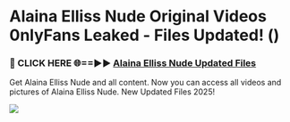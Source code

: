 # Alaina Elliss Nude Original Videos 0nlyFans Leaked - Files Updated! ()

<h3>🔴 CLICK HERE 🌐==►► <a href="https://tinyurl.com/2p9ay9w9" rel="nofollow">Alaina Elliss Nude Updated Files</a></h3>

Get Alaina Elliss Nude and all content. Now you can access all videos and pictures of Alaina Elliss Nude. New Updated Files 2025!

[![](https://i.imgur.com/KQgVmj3.gif)](https://tinyurl.com/2p9ay9w9)
